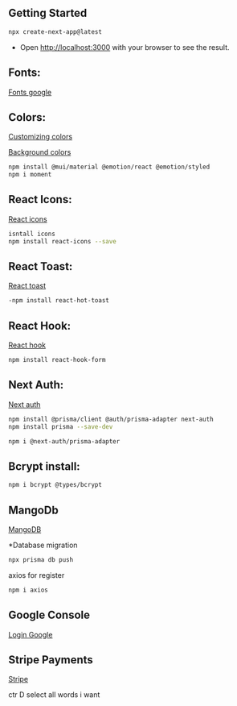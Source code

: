 ## Getting Started
```bash
npx create-next-app@latest
```

* Open [http://localhost:3000](http://localhost:3000) with your browser to see the result.





## Fonts:
[Fonts google](https://fonts.google.com/)


## Colors:
[Customizing colors](https://tailwindcss.com/docs/customizing-colors)

[Background colors](https://tailwindcss.com/docs/background-colors)

```bash
npm install @mui/material @emotion/react @emotion/styled
npm i moment
```

## React Icons:
[React icons](https://react-icons.github.io/react-icons)
```bash
isntall icons
npm install react-icons --save
```
## React Toast:
[React toast](https://react-hot-toast.com/docs)
```bash
-npm install react-hot-toast
```

## React Hook:
[React hook](https://react-hook-form.com/get-started)
```bash
npm install react-hook-form
```

## Next Auth:
[Next auth](https://next-auth.js.org/)
```bash
npm install @prisma/client @auth/prisma-adapter next-auth
npm install prisma --save-dev

npm i @next-auth/prisma-adapter
```

## Bcrypt install: 
```bash
npm i bcrypt @types/bcrypt
```


## MangoDb
[MangoDB](https://cloud.mongodb.com/)

*Database migration
```bash
npx prisma db push
```

axios for register
```bash
npm i axios
```

## Google Console
[Login Google](https://console.cloud.google.com/welcome?hl=pl&project=asnet-shop)

## Stripe Payments
[Stripe](https://dashboard.stripe.com/apikeys)

ctr D select all words i want


